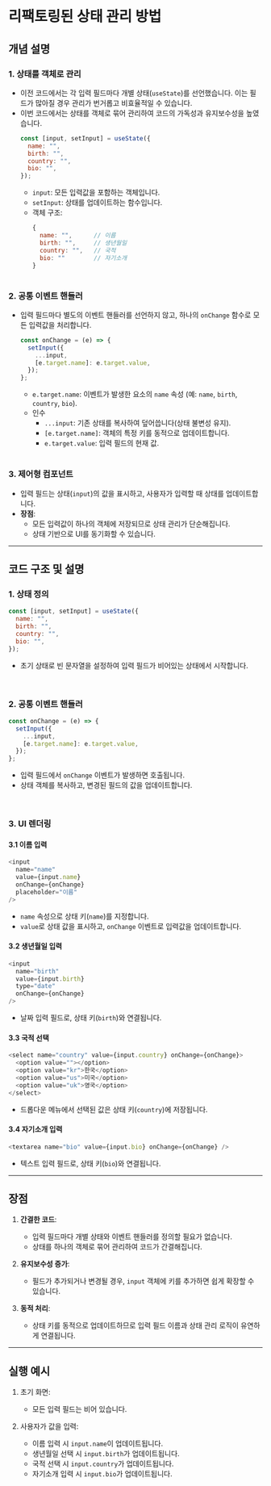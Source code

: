 # 리팩토링된 상태 관리 방법

## **개념 설명**

### 1. **상태를 객체로 관리**
- 이전 코드에서는 각 입력 필드마다 개별 상태(`useState`)를 선언했습니다. 이는 필드가 많아질 경우 관리가 번거롭고 비효율적일 수 있습니다.
- 이번 코드에서는 상태를 객체로 묶어 관리하여 코드의 가독성과 유지보수성을 높였습니다.
  ```javascript
  const [input, setInput] = useState({
    name: "",
    birth: "",
    country: "",
    bio: "",
  });
  ```
  - `input`: 모든 입력값을 포함하는 객체입니다.
  - `setInput`: 상태를 업데이트하는 함수입니다.
  - 객체 구조:
    ```javascript
    {
      name: "",      // 이름
      birth: "",     // 생년월일
      country: "",   // 국적
      bio: ""        // 자기소개
    }
    ```

# 

### 2. **공통 이벤트 핸들러**
- 입력 필드마다 별도의 이벤트 핸들러를 선언하지 않고, 하나의 `onChange` 함수로 모든 입력값을 처리합니다.
  ```javascript
  const onChange = (e) => {
    setInput({
      ...input,
      [e.target.name]: e.target.value,
    });
  };
  ```
  - `e.target.name`: 이벤트가 발생한 요소의 `name` 속성 (예: `name`, `birth`, `country`, `bio`).
  - 인수
    - `...input`: 기존 상태를 복사하여 덮어씁니다(상태 불변성 유지).
    - `[e.target.name]`: 객체의 특정 키를 동적으로 업데이트합니다.
    - `e.target.value`: 입력 필드의 현재 값.

# 

### 3. **제어형 컴포넌트**
- 입력 필드는 상태(`input`)의 값을 표시하고, 사용자가 입력할 때 상태를 업데이트합니다.
- **장점**:
  - 모든 입력값이 하나의 객체에 저장되므로 상태 관리가 단순해집니다.
  - 상태 기반으로 UI를 동기화할 수 있습니다.

---

## **코드 구조 및 설명**

### 1. **상태 정의**
```javascript
const [input, setInput] = useState({
  name: "",
  birth: "",
  country: "",
  bio: "",
});
```
- 초기 상태로 빈 문자열을 설정하여 입력 필드가 비어있는 상태에서 시작합니다.

<br /> 

### 2. **공통 이벤트 핸들러**
```javascript
const onChange = (e) => {
  setInput({
    ...input,
    [e.target.name]: e.target.value,
  });
};
```
- 입력 필드에서 `onChange` 이벤트가 발생하면 호출됩니다.
- 상태 객체를 복사하고, 변경된 필드의 값을 업데이트합니다.

<br />

### 3. **UI 렌더링**
#### 3.1 **이름 입력**
```javascript
<input
  name="name"
  value={input.name}
  onChange={onChange}
  placeholder="이름"
/>
```
- `name` 속성으로 상태 키(`name`)를 지정합니다.
- `value`로 상태 값을 표시하고, `onChange` 이벤트로 입력값을 업데이트합니다.

#### 3.2 **생년월일 입력**
```javascript
<input
  name="birth"
  value={input.birth}
  type="date"
  onChange={onChange}
/>
```
- 날짜 입력 필드로, 상태 키(`birth`)와 연결됩니다.

#### 3.3 **국적 선택**
```javascript
<select name="country" value={input.country} onChange={onChange}>
  <option value=""></option>
  <option value="kr">한국</option>
  <option value="us">미국</option>
  <option value="uk">영국</option>
</select>
```
- 드롭다운 메뉴에서 선택된 값은 상태 키(`country`)에 저장됩니다.

#### 3.4 **자기소개 입력**
```javascript
<textarea name="bio" value={input.bio} onChange={onChange} />
```
- 텍스트 입력 필드로, 상태 키(`bio`)와 연결됩니다.

---

## **장점**
1. **간결한 코드**:
   - 입력 필드마다 개별 상태와 이벤트 핸들러를 정의할 필요가 없습니다.
   - 상태를 하나의 객체로 묶어 관리하여 코드가 간결해집니다.

2. **유지보수성 증가**:
   - 필드가 추가되거나 변경될 경우, `input` 객체에 키를 추가하면 쉽게 확장할 수 있습니다.

3. **동적 처리**:
   - 상태 키를 동적으로 업데이트하므로 입력 필드 이름과 상태 관리 로직이 유연하게 연결됩니다.

---

## **실행 예시**
1. 초기 화면:
   - 모든 입력 필드는 비어 있습니다.

2. 사용자가 값을 입력:
   - 이름 입력 시 `input.name`이 업데이트됩니다.
   - 생년월일 선택 시 `input.birth`가 업데이트됩니다.
   - 국적 선택 시 `input.country`가 업데이트됩니다.
   - 자기소개 입력 시 `input.bio`가 업데이트됩니다.
